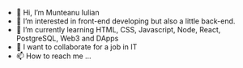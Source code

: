 - 👋 Hi, I’m Munteanu Iulian
- 👀 I’m interested in front-end developing but also a little back-end.
- 🌱 I’m currently learning HTML, CSS, Javascript, Node, React, PostgreSQL, Web3 and DApps
- 💞️ I want to collaborate for a job in IT
- 📫 How to reach me ...
